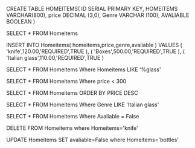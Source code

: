 CREATE TABLE HOMEITEMS(
ID SERIAL PRIMARY KEY,
HOMEITEMS VARCHAR(800),
price DECIMAL (3,0),
Genre VARCHAR (100),
AVALIABLE BOOLEAN
)

SELECT * FROM Homeitems

INSERT INTO Homeitems(
homeitems,price,genre,avaliable
) VALUES
(
'knife',120.00,'REQUIRED',TRUE
),
(
'Boxes',500.00,'REQUIRED',TRUE
),
(
'Italian glass',110.00,'REQUIRED',TRUE
)

SELECT * FROM Homeitems
Where Homeitems LIKE '%glass'

SELECT * FROM Homeitems
Where  price < 300

SELECT * FROM Homeitems
ORDER BY PRICE DESC

SELECT * FROM Homeitems
Where Genre LIKE 'Italian glass'

SELECT * FROM Homeitems
Where Avaliable = False

DELETE FROM Homeitems
where Homeitems='knife'

UPDATE Homeitems
SET avaliable=False
where  Homeitems='bottles'

